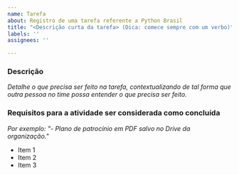 ```yaml
---
name: Tarefa
about: Registro de uma tarefa referente a Python Brasil
title: "<Descrição curta da tarefa> (Dica: comece sempre com um verbo)"
labels: ''
assignees: ''

---
```


### Descrição
*Detalhe o que precisa ser feito na tarefa, contextualizando de tal forma que outra pessoa no time possa entender o que precisa ser feito.*


### Requisitos para a atividade ser considerada como concluída

*Por exemplo: "- Plano de patrocínio em PDF salvo no Drive da organização."*

- Item 1
- Item 2
- Item 3
